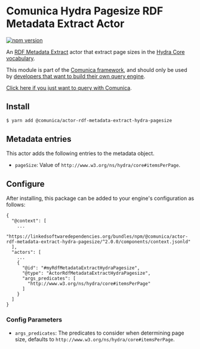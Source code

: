 # Comunica Hydra Pagesize RDF Metadata Extract Actor

[![npm version](https://badge.fury.io/js/%40comunica%2Factor-rdf-metadata-extract-hydra-pagesize.svg)](https://www.npmjs.com/package/@comunica/actor-rdf-metadata-extract-hydra-pagesize)

An [RDF Metadata Extract](https://github.com/comunica/comunica/tree/master/packages/bus-rdf-metadata-extract) actor that
extract page sizes in the [Hydra Core vocabulary](https://www.hydra-cg.com/spec/latest/core/).

This module is part of the [Comunica framework](https://github.com/comunica/comunica),
and should only be used by [developers that want to build their own query engine](https://comunica.dev/docs/modify/).

[Click here if you just want to query with Comunica](https://comunica.dev/docs/query/).

## Install

```bash
$ yarn add @comunica/actor-rdf-metadata-extract-hydra-pagesize
```

## Metadata entries

This actor adds the following entries to the metadata object.

* `pageSize`: Value of `http://www.w3.org/ns/hydra/core#itemsPerPage`.

## Configure

After installing, this package can be added to your engine's configuration as follows:
```text
{
  "@context": [
    ...
    "https://linkedsoftwaredependencies.org/bundles/npm/@comunica/actor-rdf-metadata-extract-hydra-pagesize/^2.0.0/components/context.jsonld"  
  ],
  "actors": [
    ...
    {
      "@id": "#myRdfMetadataExtractHydraPagesize",
      "@type": "ActorRdfMetadataExtractHydraPagesize",
      "args_predicates": [
        "http://www.w3.org/ns/hydra/core#itemsPerPage"
      ]
    }
  ]
}
```

### Config Parameters

* `args_predicates`: The predicates to consider when determining page size, defaults to `http://www.w3.org/ns/hydra/core#itemsPerPage`.
